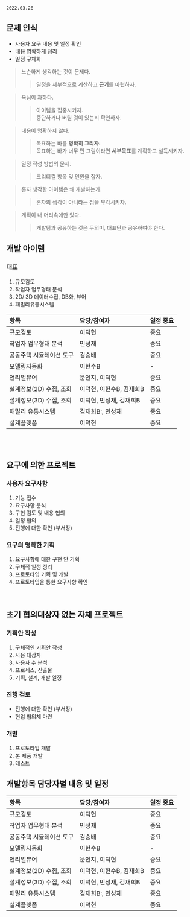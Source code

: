 `2022.03.28`

## 문제 인식

- 사용자 요구 내용 및 일정 확인
- 내용 명확하게 정리
- 일정 구체화

> 느슨하게 생각하는 것이 문제다.
> > 일정을 세부적으로 계산하고 **근거**를 마련하자.

> 욕심이 과하다.
> > 아이템을 집중시키자.  
> > 중단하거나 버릴 것이 있는지 확인하자.

> 내용이 명확하지 않다.
> > 목표하는 바를 **명확히 그리자.**  
> > 목표하는 바가 너무 먼 그림이라면 **세부목표**를 계획하고 설득시키자.

> 일정 작성 방법의 문제.
> > 크리티컬 항목 및 인원을 잡자.

> 혼자 생각한 아이템은 왜 개발하는가.
> > 혼자의 생각이 아니라는 점을 부각시키자.

> 계획이 내 머리속에만 있다.
> > 개발팀과 공유하는 것은 무의미, 대표단과 공유하여야 한다.

## 개발 아이템
### 대표
1. 규모검토
2. 작업자 업무형태 분석
3. 2D/ 3D 데이터수집, DB화, 뷰어
4. 패밀리유통시스템


| 항목 | 담당/참여자 | 일정 중요  |
|:---|:---|:---|
| 규모검토                  | 이덕현                    | 중요  |
| 작업자 업무형태 분석      | 민성재                    | 중요  |
| 공동주택 시뮬레이션 도구  | 김승배                    | 중요  |
| 모델링자동화              | 이현수B                   | -     |
| 언리얼뷰어                | 문인지, 이덕현            | 중요  |
| 설계정보(2D) 수집, 조회   | 이덕현, 이현수B, 김재희B  | 중요  |
| 설계정보(3D) 수집, 조회   | 이덕현, 민성재, 김재희B   | 중요  |
| 패밀리 유통시스템         | 김재희B:, 민성재          | 중요  |
| 설계플랫폼                | 이덕현                    | 중요  |

<br>
<br>

## 요구에 의한 프로젝트
### 사용자 요구사항
1. 기능 접수
2. 요구사항 분석
3. 구현 검토 및 내용 협의
4. 일정 협의
5. 진행에 대한 확인 (부서장)

### 요구의 명확한 기획
1. 요구사항에 대한 구현 안 기획
2. 구체적 일정 정리
3. 프로토타입 기획 및 개발
4. 프로토타입을 통한 요구사항 확인

<br>

## 초기 협의대상자 없는 자체 프로젝트
### 기획안 작성
1. 구체적인 기획안 작성
2. 사용 대상자
3. 사용자 수 분석
4. 프로세스, 산출물
5. 기획, 설계, 개발 일정

### 진행 검토
- 진행에 대한 확인 (부서장)
- 현업 협의체 마련

### 개발
1. 프로토타입 개발
2. 본 제품 개발
3. 테스트

## 개발항목 담당자별 내용 및 일정

| 항목 | 담당/참여자 | 일정 중요  |
|:---|:---|:---|
| 규모검토                  | 이덕현                    | 중요  |
| 작업자 업무형태 분석      | 민성재                    | 중요  |
| 공동주택 시뮬레이션 도구  | 김승배                    | 중요  |
| 모델링자동화              | 이현수B                   | -     |
| 언리얼뷰어                | 문인지, 이덕현            | 중요  |
| 설계정보(2D) 수집, 조회   | 이덕현, 이현수B, 김재희B  | 중요  |
| 설계정보(3D) 수집, 조회   | 이덕현, 민성재, 김재희B   | 중요  |
| 패밀리 유통시스템         | 김재희B:, 민성재          | 중요  |
| 설계플랫폼                | 이덕현                    | 중요  |

